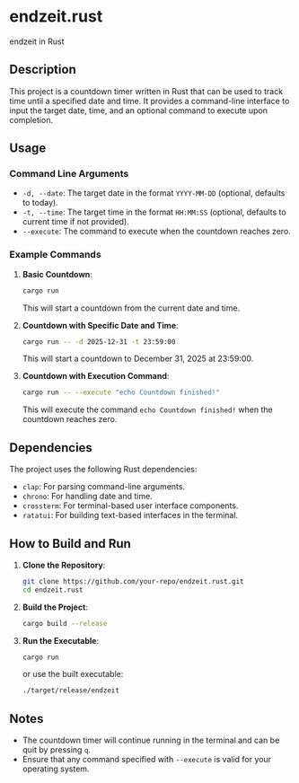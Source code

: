 # endzeit.rust
endzeit in Rust

## Description
This project is a countdown timer written in Rust that can be used to track time until a specified date and time. It provides a command-line interface to input the target date, time, and an optional command to execute upon completion.

## Usage

### Command Line Arguments
- `-d, --date`: The target date in the format `YYYY-MM-DD` (optional, defaults to today).
- `-t, --time`: The target time in the format `HH:MM:SS` (optional, defaults to current time if not provided).
- `--execute`: The command to execute when the countdown reaches zero.

### Example Commands
1. **Basic Countdown**:
   ```sh
   cargo run
   ```
   This will start a countdown from the current date and time.

2. **Countdown with Specific Date and Time**:
   ```sh
   cargo run -- -d 2025-12-31 -t 23:59:00
   ```
   This will start a countdown to December 31, 2025 at 23:59:00.

3. **Countdown with Execution Command**:
   ```sh
   cargo run -- --execute "echo Countdown finished!"
   ```
   This will execute the command `echo Countdown finished!` when the countdown reaches zero.

## Dependencies
The project uses the following Rust dependencies:
- `clap`: For parsing command-line arguments.
- `chrono`: For handling date and time.
- `crossterm`: For terminal-based user interface components.
- `ratatui`: For building text-based interfaces in the terminal.

## How to Build and Run

1. **Clone the Repository**:
   ```sh
   git clone https://github.com/your-repo/endzeit.rust.git
   cd endzeit.rust
   ```

2. **Build the Project**:
   ```sh
   cargo build --release
   ```

3. **Run the Executable**:
   ```sh
   cargo run
   ```
   or use the built executable:
   ```sh
   ./target/release/endzeit
   ```

## Notes
- The countdown timer will continue running in the terminal and can be quit by pressing `q`.
- Ensure that any command specified with `--execute` is valid for your operating system.